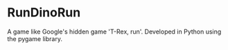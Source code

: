 # RunDinoRun


A game like Google's hidden game 'T-Rex, run'. Developed in Python using the pygame library.
